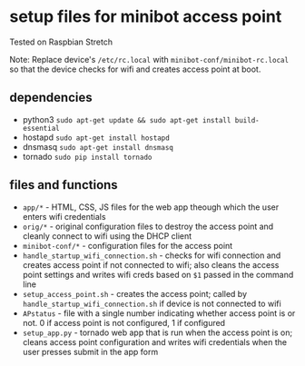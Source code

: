 # setup files for minibot access point
Tested on Raspbian Stretch

Note: Replace device's `/etc/rc.local` with `minibot-conf/minibot-rc.local` so that the device checks for wifi and creates access point at boot.

## dependencies
- python3 `sudo apt-get update && sudo apt-get install build-essential`
- hostapd `sudo apt-get install hostapd`
- dnsmasq `sudo apt-get install dnsmasq`
- tornado `sudo pip install tornado`

## files and functions
- `app/*` - HTML, CSS, JS files for the web app theough which the user enters wifi credentials
- `orig/*` - original configuration files to destroy the access point and cleanly connect to wifi using the DHCP client
- `minibot-conf/*` - configuration files for the access point
- `handle_startup_wifi_connection.sh` - checks for wifi connection and creates access point if not connected to wifi; also cleans the access point settings and writes wifi creds based on `$1` passed in the command line
- `setup_access_point.sh` - creates the access point; called by `handle_startup_wifi_connection.sh` if device is not connected to wifi
- `APstatus` - file with a single number indicating whether access point is or not. 0 if access point is not configured, 1 if configured
- `setup_app.py` - tornado web app that is run when the access point is on; cleans access point configuration and writes wifi credentials when the user presses submit in the app form
